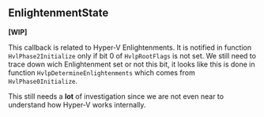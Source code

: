## EnlightenmentState

**[WIP]**

This callback is related to Hyper-V Enlightenments. It is notified in function `HvlPhase2Initialize` only if bit 0 of `HvlpRootFlags` is not set. We still need to trace down wich Enlightenment set or not this bit, it looks like this is done in function `HvlpDetermineEnlightenments` which comes from `HvlPhase0Initialize`.

This still needs a **lot** of investigation since we are not even near to understand how Hyper-V works internally.
